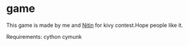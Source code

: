 game
====
This game is made by me and <a href="https://github.com/nitinsaroha">Nitin</a> for kivy contest.Hope people like it.

Requirements:
    cython
    cymunk

